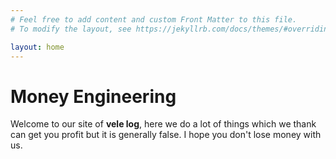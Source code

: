 ```yaml
---
# Feel free to add content and custom Front Matter to this file.
# To modify the layout, see https://jekyllrb.com/docs/themes/#overriding-theme-defaults

layout: home
---
```

# Money Engineering
Welcome to our site of **vele log**, here we do a lot of things which we thank can get you profit but it is generally false. I hope you don't lose money with us.
